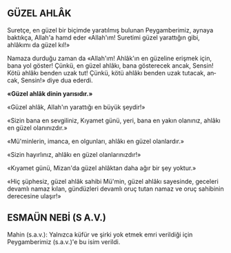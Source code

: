 ## GÜZEL AHLÂK

Suretçe, en güzel bir biçimde yaratılmış bu­lunan Peygamberimiz, aynaya baktıkça, Allah'a hamd eder «Allah'ım! Suretimi güzel yarattığın gibi, ahlâkımı da güzel kıl!»

Namaza durduğu zaman da «Allah'ım! Ahlâk'ın en güzeline erişmek için, bana yol göster! Çünkü, en güzel ahlâkı, bana gösterecek an­cak, Sensin! Kötü ahlâkı benden uzak tut! Çünkü, kötü ahlâkı benden uzak tutacak, an­cak, Sensin!» diye dua ederdi.

**«Güzel ahlâk dinin yarısıdır.»**

«Güzel ahlâk, Allah'ın yarattığı en büyük şeydir!»

«Sizin bana en sevgiliniz, Kıyamet günü, ye­ri, bana en yakın olanınız, ahlâkı en güzel olanınızdır.»

«Mü'minlerin, imanca, en olgunları, ahlâkı en güzel olanlardır.»

«Sizin hayırlınız, ahlâkı en güzel olanlarınızdır!»

«Kıyamet günü, Mizan'da güzel ahlâktan daha ağır bir şey yoktur.»

«Hiç şüphesiz, güzel ahlâk sahibi Mü'min, gü­zel ahlâkı sayesinde, geceleri devamlı namaz kı­lan, gündüzleri devamlı oruç tutan namaz ve oruç sahibinin derecesine ulaşır!»

## ESMAÜN NEBİ (S A.V.)

Mahin (s.a.v.): Yalnızca küfür ve şirki yok et­mek emri verildiği için Peygamberimiz (s.a.v.)'e bu isim verildi.

